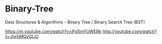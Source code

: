 # Binary-Tree
Data Structures & Algorithms - Binary Tree / Binary Search Tree (BST)

https://m.youtube.com/watch?v=lFq5mYUWEBk
http://youtube.com/watch?v=JnrbMQyGLiU
